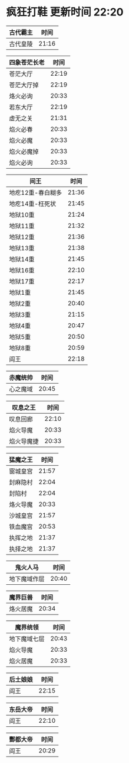 # 疯狂打鞋 更新时间 22:20

| 古代霸主   | 时间    |
|--------|-------|
| 古代皇陵 | 21:16 |

| 四象苍茫长老   | 时间    |
|--------|-------|
| 苍茫大厅 | 22:19 |
| 苍茫大厅掉 | 22:19 |
| 烙火必询 | 20:33 |
| 若东大厅 | 22:19 |
| 虚无之关 | 21:31 |
| 焰火必春 | 20:33 |
| 焰火必魔 | 20:33 |
| 焰火必魔掉 | 20:33 |
| 焰火必询 | 20:33 |

| 间王   | 时间    |
|--------|-------|
| 地疙12重-春白糊多 | 21:36 |
| 地疙14重-枉死状 | 21:45 |
| 地狱10重 | 21:24 |
| 地狱11重 | 21:32 |
| 地狱12重 | 21:36 |
| 地狱13重 | 21:38 |
| 地狱14重 | 21:45 |
| 地狱16重 | 22:10 |
| 地狱17重 | 22:17 |
| 地狱1重 | 21:45 |
| 地狱2重 | 20:40 |
| 地狱3重 | 21:15 |
| 地狱4重 | 20:47 |
| 地狱5重 | 20:50 |
| 地狱8重 | 20:59 |
| 阎王 | 22:18 |

| 赤魔统帅   | 时间    |
|--------|-------|
| 心之魔域 | 20:45 |

| 叹息之王   | 时间    |
|--------|-------|
| 叹息回廊 | 22:10 |
| 焰火导魔 | 20:33 |
| 焰火导魔捷 | 20:33 |

| 猛魔之王   | 时间    |
|--------|-------|
| 窗城皇宫 | 21:57 |
| 封麻隐村 | 22:04 |
| 封陷村 | 22:04 |
| 烙火导魔 | 20:33 |
| 沙城皇宫 | 21:57 |
| 铁血魔宫 | 20:53 |
| 执挥之地 | 21:37 |
| 执择之地 | 21:37 |

| 鬼火人马   | 时间    |
|--------|-------|
| 地下魔域作层 | 20:40 |

| 魔界巨兽   | 时间    |
|--------|-------|
| 烙火居魔 | 20:34 |

| 魔界统领   | 时间    |
|--------|-------|
| 地下魔域七层 | 20:43 |
| 焰火导魔 | 20:33 |
| 焰火居魔 | 20:33 |

| 后土娘娘   | 时间    |
|--------|-------|
| 阎王 | 22:15 |

| 东岳大帝   | 时间    |
|--------|-------|
| 阎王 | 22:10 |

| 酆都大帝   | 时间    |
|--------|-------|
| 阎王 | 20:29 |